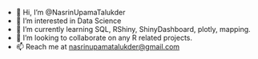 - 👋 Hi, I’m @NasrinUpamaTalukder
- 👀 I’m interested in Data Science
- 🌱 I’m currently learning SQL, RShiny, ShinyDashboard, plotly, mapping.
- 💞️ I’m looking to collaborate on any R related projects.
- 📫 Reach me at nasrinupamatalukder@gmail.com

<!---
NasrinUpamaTalukder/NasrinUpamaTalukder is a ✨ special ✨ repository because its `README.md` (this file) appears on your GitHub profile.
You can click the Preview link to take a look at your changes.
--->
